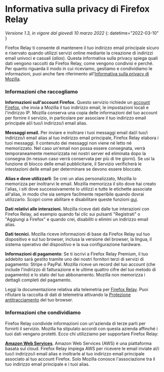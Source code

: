 ﻿# Informativa sulla privacy di Firefox Relay

*Versione 1.3, in vigore dal giovedì 10 marzo 2022*
{: datetime="2022-03-10" }

Firefox Relay ti consente di mantenere il tuo indirizzo email principale sicuro e riservato quando utilizzi servizi online mediante la creazione di indirizzi email univoci e casuali (*alias*). Questa informativa sulla privacy spiega quali dati vengono raccolti da Firefox Relay, come vengono condivisi e perché. Per quanto riguarda il modo in cui riceviamo, gestiamo e condividiamo le informazioni, puoi anche fare riferimento all'[Informativa sulla privacy di Mozilla](https://www.mozilla.org/privacy/).

### Informazioni che raccogliamo

__Informazioni sull'account Firefox.__ Questo servizio richiede un [account Firefox](https://www.mozilla.org/privacy/firefox/#firefox-accounts-join-firefox), che invia a Mozilla il tuo indirizzo email, le impostazioni locali e l'indirizzo IP. Mozilla conserva una copia delle informazioni del tuo account per fornire il servizio, in particolare per associare il tuo indirizzo email principale al/i tuo/i indirizzo/i email alias.

__Messaggi email.__ Per inviare e inoltrare i tuoi messaggi email dal/i tuo/i indirizzo/i email alias al tuo indirizzo email principale, Firefox Relay elabora i tuoi messaggi. Il contenuto dei messaggi non viene né letto né memorizzato. Nel caso un'email non possa essere consegnata, verrà temporaneamente memorizzata nei nostri server ed eliminata dopo la consegna (in nessun caso verrà conservata per più di tre giorni). Se usi la funzione di blocco delle email pubblicitarie, il Servizio verificherà le intestazioni delle email per determinare se devono essere bloccate.

__Alias e dove utilizzarli__: Se crei un alias personalizzato, Mozilla lo memorizza per inoltrarvi le email. Mozilla memorizza il sito dove hai creato l'alias, i siti dove successivamente lo utilizzi e tutte le etichette associate all'alias, in modo che sia sempre facilmente reperibile quando dovrai utilizzarlo. Scopri come abilitare e disabilitare queste funzioni [qui](https://relay.firefox.com/faq).

__Dati relativi alle interazioni.__ Mozilla riceve dati dalle tue interazioni con Firefox Relay, ad esempio quando fai clic sui pulsanti "Registrati" o "Aggiungi a Firefox" e quando crei, disabiliti o elimini un indirizzo email alias.

__Dati tecnici.__ Mozilla riceve informazioni di base da Firefox Relay sul tuo dispositivo e sul tuo browser, inclusa la versione del browser, la lingua, il sistema operativo del dispositivo e la sua configurazione hardware.

__Informazioni di pagamento__: Se ti iscrivi a Firefox Relay Premium, il tuo addebito sarà gestito tramite uno dei nostri fornitori terzi di servizi di pagamento: Stripe o PayPal. Mozilla riceve un record del tuo account (che include l'indirizzo di fatturazione e le ultime quattro cifre del tuo metodo di pagamento) e lo stato del tuo abbonamento. Mozilla non memorizza i dettagli completi del pagamento.

Leggi la documentazione relativa alla telemetria per [Firefox Relay](https://github.com/mozilla/fx-private-relay/blob/master/METRICS.md?). Puoi rifiutare la raccolta di dati di telemetria attivando la [Protezione antitracciamento](https://support.mozilla.org/kb/how-do-i-turn-do-not-track-feature) del tuo browser.  

### Informazioni che condividiamo

Firefox Relay condivide informazioni con un'azienda di terze parti per fornirti il servizio. Mozilla ha stipulato accordi con questa azienda affinché i tuoi dati vengano protetti. Ecco chi utilizziamo per supportare Firefox Relay:

__[Amazon Web Services](https://aws.amazon.com/privacy/)__. Amazon Web Services (AWS) è una piattaforma basata sul cloud. Firefox Relay impiega AWS per ricevere le email inviate al/i tuo/i indirizzo/i email alias e inoltrarle al tuo indirizzo email principale associato al tuo account Firefox. Solo Mozilla conosce l'associazione tra il tuo indirizzo email principale e i tuoi alias.
